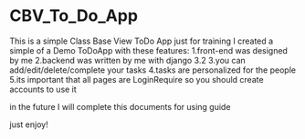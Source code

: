 # CBV_To_Do_App
 This is a simple Class Base View ToDo App just for training 
I created a simple of a Demo ToDoApp
with these features:
1.front-end was designed by me 
2.backend was written by me with django 3.2
3.you can add/edit/delete/complete your tasks
4.tasks are personalized for the people
5.its important that all pages are LoginRequire so you should create accounts to use it

in the future I will complete this documents for using guide

just enjoy!
 